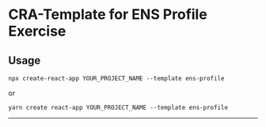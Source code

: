 # CRA-Template for ENS Profile Exercise

## Usage

```
npx create-react-app YOUR_PROJECT_NAME --template ens-profile
```

or

```
yarn create react-app YOUR_PROJECT_NAME --template ens-profile
```
---